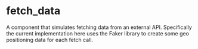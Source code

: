 # fetch_data

A component that simulates fetching data from an external API. Specifically the current implementation here uses the Faker library to create some geo positioning data for each fetch call.
